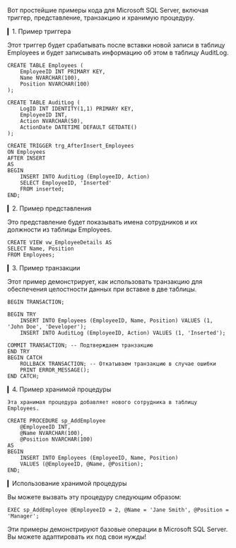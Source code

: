 Вот простейшие примеры кода для Microsoft SQL Server, включая триггер, представление, транзакцию и хранимую процедуру.

▎1. Пример триггера

Этот триггер будет срабатывать после вставки новой записи в таблицу Employees и будет записывать информацию об этом в таблицу AuditLog.

    CREATE TABLE Employees (
        EmployeeID INT PRIMARY KEY,
        Name NVARCHAR(100),
        Position NVARCHAR(100)
    );
    
    CREATE TABLE AuditLog (
        LogID INT IDENTITY(1,1) PRIMARY KEY,
        EmployeeID INT,
        Action NVARCHAR(50),
        ActionDate DATETIME DEFAULT GETDATE()
    );
    
    CREATE TRIGGER trg_AfterInsert_Employees
    ON Employees
    AFTER INSERT
    AS
    BEGIN
        INSERT INTO AuditLog (EmployeeID, Action)
        SELECT EmployeeID, 'Inserted'
        FROM inserted;
    END;


▎2. Пример представления

Это представление будет показывать имена сотрудников и их должности из таблицы Employees.

    CREATE VIEW vw_EmployeeDetails AS
    SELECT Name, Position
    FROM Employees;


▎3. Пример транзакции

Этот пример демонстрирует, как использовать транзакцию для обеспечения целостности данных при вставке в две таблицы.

    BEGIN TRANSACTION;
    
    BEGIN TRY
        INSERT INTO Employees (EmployeeID, Name, Position) VALUES (1, 'John Doe', 'Developer');
        INSERT INTO AuditLog (EmployeeID, Action) VALUES (1, 'Inserted');
    
    COMMIT TRANSACTION; -- Подтверждаем транзакцию
    END TRY
    BEGIN CATCH
        ROLLBACK TRANSACTION; -- Откатываем транзакцию в случае ошибки
        PRINT ERROR_MESSAGE();
    END CATCH;
    
    
▎4. Пример хранимой процедуры
    
    Эта хранимая процедура добавляет нового сотрудника в таблицу Employees.
    
    CREATE PROCEDURE sp_AddEmployee
        @EmployeeID INT,
        @Name NVARCHAR(100),
        @Position NVARCHAR(100)
    AS
    BEGIN
        INSERT INTO Employees (EmployeeID, Name, Position)
        VALUES (@EmployeeID, @Name, @Position);
    END;


▎Использование хранимой процедуры

Вы можете вызвать эту процедуру следующим образом:

    EXEC sp_AddEmployee @EmployeeID = 2, @Name = 'Jane Smith', @Position = 'Manager';


Эти примеры демонстрируют базовые операции в Microsoft SQL Server. Вы можете адаптировать их под свои нужды!
